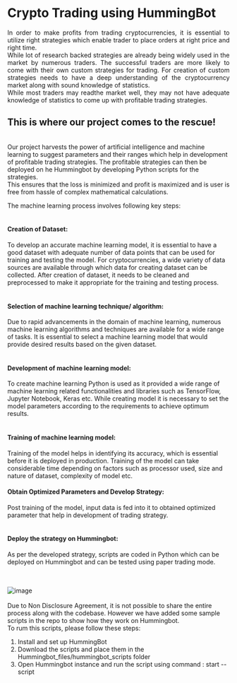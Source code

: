 
<h1>Crypto Trading using HummingBot </h1>

<p align="justify"> In order to make profits from trading cryptocurrencies, it  is essential to utilize right strategies which enable trader to place orders at right price and right time. <br/>
While lot of research backed strategies are already being widely used in the market by numerous traders. The successful traders are more likely to come with their own custom strategies for trading.
For creation of custom strategies needs to have a deep understanding of the cryptocurrency market along with sound knowledge of statistics.  <br/>
While most traders may readthe market well, they may not have adequate knowledge of statistics to come up with profitable trading strategies. <br/>
 </p>
<h2>This is where our project comes to the rescue! </h2>
<br/>
Our project harvests the power of artificial intelligence and machine learning to suggest parameters and their ranges which help in development of profitable trading strategies. 
The profitable strategies can then be deployed on he Hummingbot by developing Python scripts for the strategies.  <br/>
This ensures that the loss is minimized and profit is maximized and is user is free from hassle of complex mathematical calculations. <br/>
 
The machine learning process involves following key steps: <br /> <br/>
<h4> Creation of Dataset:</h4>
To develop an accurate machine learning model, it is essential to have a good dataset with adequate number of data points that can be used for training and testing the model. For cryptocurrencies, a wide variety of data sources are available through which data for creating dataset can be collected. After creation of dataset, it needs to be cleaned and preprocessed to make it appropriate for the training and testing process. <br/><br/>
<h4> Selection of machine learning technique/ algorithm:</h4>  
Due to rapid advancements in the domain of machine learning, numerous machine learning algorithms and techniques are available for a wide range of tasks. It is essential to select a machine learning model that would provide desired results based on the given dataset. <br/><br/>
<h4>Development of machine learning model:</h4> 
To create machine learning Python is used as it provided a wide range of machine learning related functionalities and libraries such as TensorFlow, Jupyter Notebook, Keras etc. While creating model it is necessary to set the model parameters according to the requirements to achieve optimum results. <br/><br/>
<h4> Training of machine learning model:</h4>  
Training of the model helps in identifying its accuracy, which is essential before it is deployed in production. Training of the model can take considerable time depending on factors such as processor used, size and nature of dataset, complexity of model etc. <br/>
<h4> Obtain Optimized Parameters and Develop Strategy: </h4> 
Post training of the model, input data is fed into it to obtained optimized parameter that help in development of trading strategy. <br/><br/> 
<h4> Deploy the strategy on Hummingbot:</h4>
As per the developed strategy, scripts are coded in Python which can be deployed on Hummingbot and can be tested using paper trading mode.  <br/>  <br/>  <br/> 

![image](https://user-images.githubusercontent.com/2360904/179184290-6f634f1b-4b54-4045-9a0d-ae4cbe8beabe.png)
 <br/>
 <br/> 
Due to Non Disclosure Agreement, it is not possible to share the entire process along with the codebase. However we have added some sample scripts in the repo to show how they work on Hummingbot. <br/>
To rum this scripts, please follow these steps:
1) Install and set up HummingBot
2) Download the scripts and place them in the Hummingbot_files/hummingbot_scripts folder
3) Open Hummingbot instance and run the script using command :
   start --script <filename>
